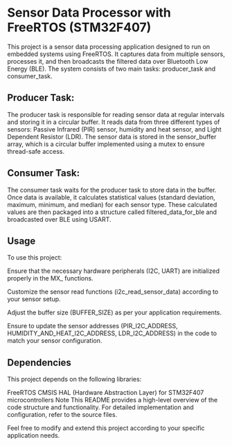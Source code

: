 <h1>Sensor Data Processor with FreeRTOS (STM32F407)</h1>

This project is a sensor data processing application designed to run on embedded systems using FreeRTOS. It captures data from multiple sensors, processes it, and then broadcasts the filtered data over Bluetooth Low Energy (BLE). The system consists of two main tasks: producer_task and consumer_task.


<h2>Producer Task:</h2>

The producer task is responsible for reading sensor data at regular intervals and storing it in a circular buffer. It reads data from three different types of sensors: Passive Infrared (PIR) sensor, humidity and heat sensor, and Light Dependent Resistor (LDR). The sensor data is stored in the sensor_buffer array, which is a circular buffer implemented using a mutex to ensure thread-safe access.


<h2>Consumer Task:</h2>

The consumer task waits for the producer task to store data in the buffer. Once data is available, it calculates statistical values (standard deviation, maximum, minimum, and median) for each sensor type. These calculated values are then packaged into a structure called filtered_data_for_ble and broadcasted over BLE using USART.


<h2>Usage</h2>

To use this project:

Ensure that the necessary hardware peripherals (I2C, UART) are initialized properly in the MX_ functions.

Customize the sensor read functions (i2c_read_sensor_data) according to your sensor setup.

Adjust the buffer size (BUFFER_SIZE) as per your application requirements.

Ensure to update the sensor addresses (PIR_I2C_ADDRESS, HUMIDITY_AND_HEAT_I2C_ADDRESS, LDR_I2C_ADDRESS) in the code to match your sensor configuration.


<h2>Dependencies</h2>

This project depends on the following libraries:

FreeRTOS
CMSIS
HAL (Hardware Abstraction Layer) for STM32F407 microcontrollers
Note
This README provides a high-level overview of the code structure and functionality. For detailed implementation and configuration, refer to the source files.

Feel free to modify and extend this project according to your specific application needs.
